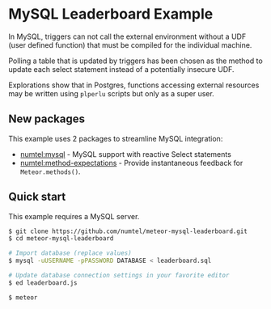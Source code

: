 # MySQL Leaderboard Example

In MySQL, triggers can not call the external environment without a UDF (user
defined function) that must be compiled for the individual machine.

Polling a table that is updated by triggers has been chosen as the method to update each
select statement instead of a potentially insecure UDF.

Explorations show that in Postgres, functions accessing external resources may be written using `plperlu` scripts but only as a super user.

## New packages

This example uses 2 packages to streamline MySQL integration:

* [numtel:mysql](https://github.com/numtel/meteor-mysql) - MySQL support with reactive Select statements
* [numtel:method-expectations](https://github.com/numtel/meteor-method-expectations) - Provide instantaneous feedback for `Meteor.methods()`.

## Quick start

This example requires a MySQL server.

```bash
$ git clone https://github.com/numtel/meteor-mysql-leaderboard.git
$ cd meteor-mysql-leaderboard

# Import database (replace values)
$ mysql -uUSERNAME -pPASSWORD DATABASE < leaderboard.sql

# Update database connection settings in your favorite editor
$ ed leaderboard.js

$ meteor
```

